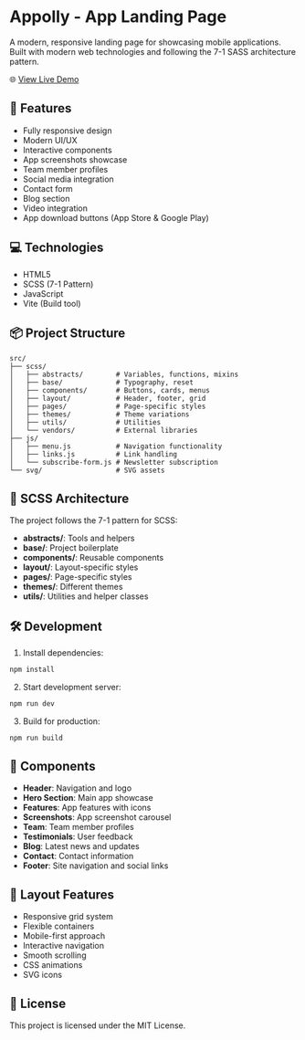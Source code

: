 # Appolly - App Landing Page

A modern, responsive landing page for showcasing mobile applications. Built with modern web technologies and following the 7-1 SASS architecture pattern.

🌐 [View Live Demo](https://ilyapiatkov.github.io/appolly/)

## 🚀 Features

- Fully responsive design
- Modern UI/UX
- Interactive components
- App screenshots showcase
- Team member profiles
- Social media integration
- Contact form
- Blog section
- Video integration
- App download buttons (App Store & Google Play)

## 💻 Technologies

- HTML5
- SCSS (7-1 Pattern)
- JavaScript
- Vite (Build tool)

## 📦 Project Structure

```
src/
├── scss/
│   ├── abstracts/        # Variables, functions, mixins
│   ├── base/             # Typography, reset
│   ├── components/       # Buttons, cards, menus
│   ├── layout/           # Header, footer, grid
│   ├── pages/            # Page-specific styles
│   ├── themes/           # Theme variations
│   ├── utils/            # Utilities
│   └── vendors/          # External libraries
├── js/
│   ├── menu.js           # Navigation functionality
│   ├── links.js          # Link handling
│   └── subscribe-form.js # Newsletter subscription
└── svg/                  # SVG assets
```

## 🎨 SCSS Architecture

The project follows the 7-1 pattern for SCSS:

- **abstracts/**: Tools and helpers
- **base/**: Project boilerplate
- **components/**: Reusable components
- **layout/**: Layout-specific styles
- **pages/**: Page-specific styles
- **themes/**: Different themes
- **utils/**: Utilities and helper classes

## 🛠️ Development

1. Install dependencies:

```bash
npm install
```

2. Start development server:

```bash
npm run dev
```

3. Build for production:

```bash
npm run build
```

## 📱 Components

- **Header**: Navigation and logo
- **Hero Section**: Main app showcase
- **Features**: App features with icons
- **Screenshots**: App screenshot carousel
- **Team**: Team member profiles
- **Testimonials**: User feedback
- **Blog**: Latest news and updates
- **Contact**: Contact information
- **Footer**: Site navigation and social links

## 🎯 Layout Features

- Responsive grid system
- Flexible containers
- Mobile-first approach
- Interactive navigation
- Smooth scrolling
- CSS animations
- SVG icons

## 📄 License

This project is licensed under the MIT License.
